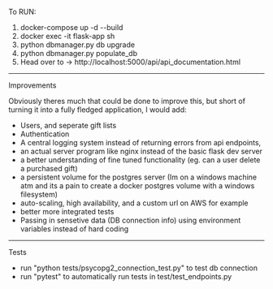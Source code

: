 

To RUN:

1. docker-compose up -d --build
2. docker exec -it flask-app sh  
3. python dbmanager.py db upgrade
4. python dbmanager.py populate_db
5. Head over to -> http://localhost:5000/api/api_documentation.html

---
Improvements

Obviously theres much that could be done to improve this, but short of turning it into a fully fledged application, I would add:
 - Users, and seperate gift lists
 - Authentication 
 - A central logging system instead of returning errors from api endpoints, 
 - an actual server program like nginx instead of the basic flask dev server
 - a better understanding of fine tuned functionality (eg. can a user delete a purchased gift)
 - a persistent volume for the postgres server (Im on a windows machine atm and its a pain to create a docker postgres volume with a windows filesystem)
 - auto-scaling, high availability, and a custom url on AWS for example
 - better more integrated tests
 - Passing in sensetive data (DB connection info) using environment variables instead of hard coding
 
 ---
 Tests
 
 - run "python tests/psycopg2_connection_test.py" to test db connection
 - run "pytest" to automatically run tests in test/test_endpoints.py
 